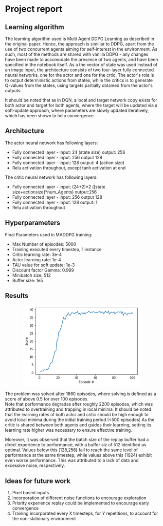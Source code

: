 # Project report

## Learning algorithm

The learning algorithm used is Multi Agent DDPG Learning as described in the original paper. Hence, the approach is similiar to DDPG, apart from the use of two concurrent agents aiming for self-interest in the environment. As such, most of the methods are shared with vanilla DDPG - any changes have been made to accomodate the presence of two agents, and have been specified in the notebook itself. As a the vector of state was used instead of an image input, the architecture consists of two four-layer fully connected neural networks, one for the actor and one for the crtic. The actor's role is to output deterministic actions from states, while the critics is to generate Q-values from the states, using targets partially obtained from the actor's outputs. 

It should be noted that as in DQN, a local and target network copy exists for both actor and target for both agents, where the target will be updated via a soft-update approach, where parameters are slowly updated iteratively, which has been shown to help convergence.

## Architecture
The actor neural network has following layers:

- Fully connected layer - input: 24 (state size) output: 256
- Fully connected layer - input: 256 output 128
- Fully connected layer - input: 128 output: 4 (action size)
- Relu activation throughout, except tanh activation at end

The critic neural network has following layers:

- Fully connected layer - input: (24+2)*2 ([state size+actionsize]*num_Agents) output:256
- Fully connected layer - input: 256 output 128
- Fully connected layer - input: 128 output: 1
- Relu activation throughout

## Hyperparameters
Final Parameters used in MADDPG training:

- Max Number of episodes: 5000
- Training executed every timestep, 1 instance
- Critic learning rate: 3e-4
- Actor learning rate: 1e-4
- TAU value for soft update: 1e-3
- Discount factor Gamma: 0.999
- Minibatch size: 512
- Buffer size: 1e5

## Results

</p>
<p align="center">
  <img src=https://github.com/EXJUSTICE/Udacity_AI/raw/master/Reinforcement_Learning/Continuous_Control/contcontrol_results2.png?raw=true">
</p>
     
The problem was solved after 1860 episodes, where solving is defined as a score of above 0.5 for over 100 episodes.  
Note that performance degrades after roughly 2200 episodes, which was attributed to overtraining and trapping in local minima.
It should be noted that the learning rates of both actor and critic should be high enough to avoid local minima during the initial training period (<500 episodes)
As the critic is shared between both agents and guides their learning, setting its learning rate higher was necessary to ensure effective training.

Moreover, it was observed that the batch size of the replay buffer had a direct experience to performance, with a buffer siz of 512 identified as optimal. Values below this (128,256) fail to reach the same level of performance at the same timestep, while values above this (1024) exhibit even worse performance. This was attributed to a lack of data and excessive noise, respectively.

## Ideas for future work

1. Pixel based inputs
2. Incorporation of different noise functions to encourage exploration
3. Priority experience replay could be implemented to encourage early convergence
4. Training incorporated every X timesteps, for Y repetitions, to account for the non-stationary environment

